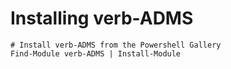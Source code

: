 # Installing verb-ADMS

    # Install verb-ADMS from the Powershell Gallery
    Find-Module verb-ADMS | Install-Module
